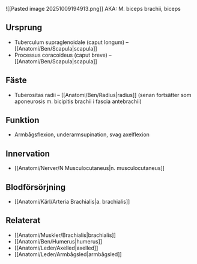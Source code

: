 ![[Pasted image 20251009194913.png]]
AKA: M. biceps brachii, biceps

## Ursprung
- Tuberculum supraglenoidale (caput longum) – [[Anatomi/Ben/Scapula|scapula]]
- Processus coracoideus (caput breve) – [[Anatomi/Ben/Scapula|scapula]]

## Fäste
- Tuberositas radii – [[Anatomi/Ben/Radius|radius]] (senan fortsätter som aponeurosis m. bicipitis brachii i fascia antebrachii)

## Funktion
- Armbågsflexion, underarmsupination, svag axelflexion

## Innervation
- [[Anatomi/Nerver/N Musculocutaneus|n. musculocutaneus]]

## Blodförsörjning
- [[Anatomi/Kärl/Arteria Brachialis|a. brachialis]]

## Relaterat
- [[Anatomi/Muskler/Brachialis|brachialis]]
- [[Anatomi/Ben/Humerus|humerus]]
- [[Anatomi/Leder/Axelled|axelled]]
- [[Anatomi/Leder/Armbågsled|armbågsled]]
